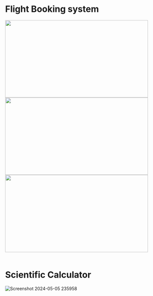 # Flight Booking system <br>
<img width="461" height="250" src="https://github.com/user-attachments/assets/22391621-2f28-43c3-a1d7-49f1ffde1986"><br>
<img width="461" height="250" src="https://github.com/user-attachments/assets/a021c732-2861-4bde-9729-ff35af2ed542"><br>
<img width="461" height="250" src="https://github.com/user-attachments/assets/23c15a79-7bfe-4c25-98ec-b6840ed362cb">
<br><br>

# Scientific Calculator <br>
![Screenshot 2024-05-05 235958](https://github.com/Bhavaneet/Java-projects/assets/130878982/b2d33683-aadc-4731-a739-90e58f4f0aa0)
